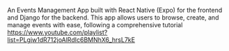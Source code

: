 An Events Management App built with React Native (Expo) for the frontend and Django for the backend. This app allows users to browse, create, and manage events with ease, following a comprehensive tutorial https://www.youtube.com/playlist?list=PLgjw1dR712joAlRdIc6BMNhX6_hrsL7kE
